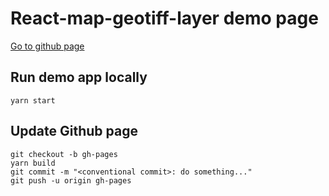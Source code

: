 # React-map-geotiff-layer demo page

[Go to github page](https://xvthomas.github.io/react-map-geotiff-layer/)

## Run demo app locally

    yarn start

## Update Github page

    git checkout -b gh-pages
    yarn build
    git commit -m "<conventional commit>: do something..."
    git push -u origin gh-pages
